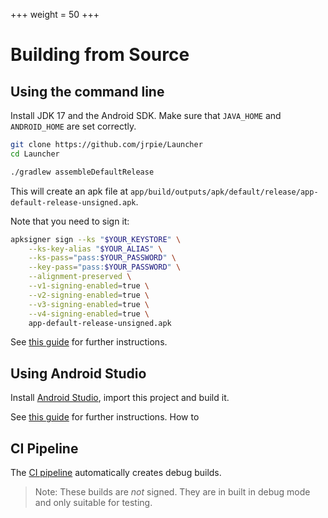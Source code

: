 +++
  weight = 50
+++


# Building from Source

## Using the command line

Install JDK 17 and the Android SDK.
Make sure that `JAVA_HOME` and `ANDROID_HOME` are set correctly.

```bash
git clone https://github.com/jrpie/Launcher
cd Launcher

./gradlew assembleDefaultRelease
```

This will create an apk file at `app/build/outputs/apk/default/release/app-default-release-unsigned.apk`.

Note that you need to sign it:

```bash
apksigner sign --ks "$YOUR_KEYSTORE" \
    --ks-key-alias "$YOUR_ALIAS" \
    --ks-pass="pass:$YOUR_PASSWORD" \
    --key-pass="pass:$YOUR_PASSWORD" \
    --alignment-preserved \
    --v1-signing-enabled=true \
    --v2-signing-enabled=true \
    --v3-signing-enabled=true \
    --v4-signing-enabled=true \
    app-default-release-unsigned.apk
```

See [this guide](https://developer.android.com/build/building-cmdline)
for further instructions.

## Using Android Studio

Install [Android Studio](https://developer.android.com/studio), import this project and build it.

See [this guide](https://developer.android.com/studio/run)
for further instructions. How to

## CI Pipeline

The [CI pipeline](https://github.com/jrpie/Launcher/actions) automatically creates debug builds.
> Note: These builds are *not* signed. They are in built in debug mode and only suitable for testing.
